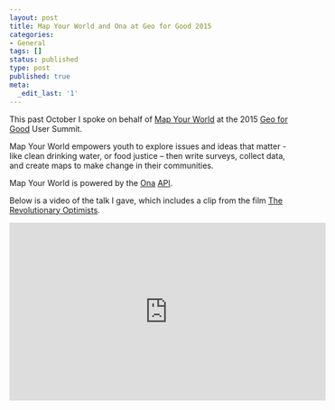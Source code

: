 ```yaml
---
layout: post
title: Map Your World and Ona at Geo for Good 2015
categories:
- General
tags: []
status: published
type: post
published: true
meta:
  _edit_last: '1'
---
```


This past October I spoke on behalf of [Map Your World](http://mapyourworld.org/) at the 2015 [Geo for Good](http://geoforgood2015.earthoutreach.org/) User Summit.

Map Your World empowers youth to explore issues and ideas that matter - like clean drinking water, or food justice – then write surveys, collect data, and create maps to make change in their communities.

Map Your World is powered by the [Ona](https://ona.io/) [API](https://api.ona.io/api/).

Below is a video of the talk I gave, which includes a clip from the film [The Revolutionary Optimists](http://revolutionaryoptimists.org/).

<iframe width="560" height="315" src="https://www.youtube.com/embed/miIV5-kNOWQ" frameborder="0" allowfullscreen></iframe>
